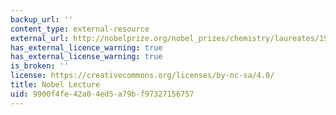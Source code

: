 ```yaml
---
backup_url: ''
content_type: external-resource
external_url: http://nobelprize.org/nobel_prizes/chemistry/laureates/1993/mullis-lecture.html
has_external_licence_warning: true
has_external_license_warning: true
is_broken: ''
license: https://creativecommons.org/licenses/by-nc-sa/4.0/
title: Nobel Lecture
uid: 9900f4fe-42a0-4ed5-a79b-f97327156757
---
```

